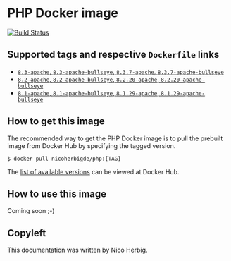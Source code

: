 # PHP Docker image

[![Build Status](https://github.com/nicoherbigio/docker-php/actions/workflows/build-docker-images.yml/badge.svg)](https://github.com/nicoherbigio/docker-php/actions/workflows/build-docker-images.yml)

## Supported tags and respective `Dockerfile` links

 * [`8.3-apache`, `8.3-apache-bullseye`, `8.3.7-apache`, `8.3.7-apache-bullseye`](https://github.com/nicoherbigio/docker-php/blob/main/8.3/debian/apache/default/Dockerfile)
 * [`8.2-apache`, `8.2-apache-bullseye`, `8.2.20-apache`, `8.2.20-apache-bullseye`](https://github.com/nicoherbigio/docker-php/blob/main/8.2/debian/apache/default/Dockerfile)
 * [`8.1-apache`, `8.1-apache-bullseye`, `8.1.29-apache`, `8.1.29-apache-bullseye`](https://github.com/nicoherbigio/docker-php/blob/main/8.1/debian/apache/default/Dockerfile)

## How to get this image

The recommended way to get the PHP Docker image is to pull the prebuilt image from Docker Hub by specifying the tagged version.

```console
$ docker pull nicoherbigde/php:[TAG]
```

The [list of available versions](https://hub.docker.com/r/nicoherbigde/php/tags) can be viewed at Docker Hub.

## How to use this image

Coming soon ;-)

## Copyleft

This documentation was written by Nico Herbig.
